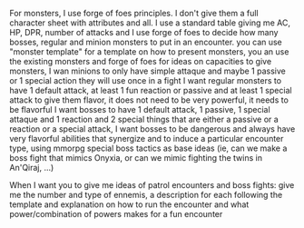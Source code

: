 For monsters, I use forge of foes principles. I don't give them a full character sheet with attributes and all. I use a standard table giving me AC, HP, DPR, number of attacks and I use forge of foes to decide how many bosses, regular and minion monsters to put in an encounter. you can use "monster template" for a template on how to present monsters, you an use the existing monsters and forge of foes for ideas on capacities to give monsters, I wan minions to only have simple attaque and maybe 1 passive or 1 special action they will use once in a fight I want regular monsters to have 1 default attack, at least 1 fun reaction or passive and at least 1 special attack to give them flavor, it does not need to be very powerful, it needs to be flavorful I want bosses to have 1 default attack, 1 passive, 1 special attaque and 1 reaction and 2 special things that are either a passive or a reaction or a special attack, I want bosses to be dangerous and always have very flavorful abilities that synergize and to induce a particular encounter type, using mmorpg special boss tactics as base ideas (ie, can we make a boss fight that mimics Onyxia, or can we mimic fighting the twins in An'Qiraj, ...)

When I want you to give me ideas of patrol encounters and boss fights: give me the number and type of ennemis, a description for each following the template and explanation on how to run the encounter and what power/combination of powers makes for a fun encounter